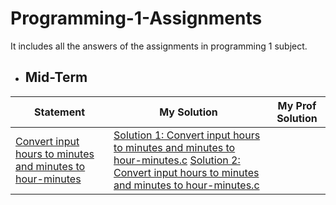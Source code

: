 # Programming-1-Assignments
It includes all the answers of the assignments in programming 1 subject.

  - ## Mid-Term
  
| Statement| My Solution | My Prof Solution |
|--|--|--|
| [Convert input hours to minutes and minutes to hour-minutes](https://github.com/p3uj/Programming-1-Assignments/blob/662ede14b7bb6b2094e8eec2e87e0fd7cfa5c90a/Convert%20input%20hours%20to%20minutes%20and%20minutes%20to%20hour-minutes.md)| [Solution 1: Convert input hours to minutes and minutes to hour-minutes.c](https://github.com/p3uj/Programming-1-Assignments/blob/88541412908eb4341079e810a58516f30140481b/Solution%201:%20Convert%20input%20hours%20to%20minutes%20and%20minutes%20to%20hour-minutes.c) [Solution 2: Convert input hours to minutes and minutes to hour-minutes.c](https://github.com/p3uj/Programming-1-Assignments/blob/8e1245bed00f166ba161f972d9932b3d7ab0b113/Solution%202:%20Convert%20input%20hours%20to%20minutes%20and%20minutes%20to%20hour-minutes.c)| []()|

